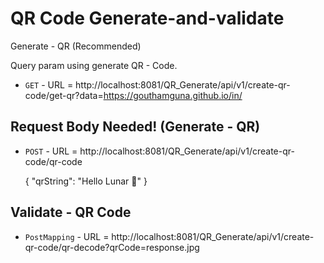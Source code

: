 # QR Code Generate-and-validate

 Generate - QR (Recommended)

 Query param using generate QR - Code.

 * `GET`  - URL = http://localhost:8081/QR_Generate/api/v1/create-qr-code/get-qr?data=https://gouthamguna.github.io/in/

## Request Body Needed! (Generate - QR)

 * `POST` - URL = http://localhost:8081/QR_Generate/api/v1/create-qr-code/qr-code

    {
        "qrString": "Hello Lunar 🌙"
    }

## Validate - QR Code

 * `PostMapping` - URL = http://localhost:8081/QR_Generate/api/v1/create-qr-code/qr-decode?qrCode=response.jpg